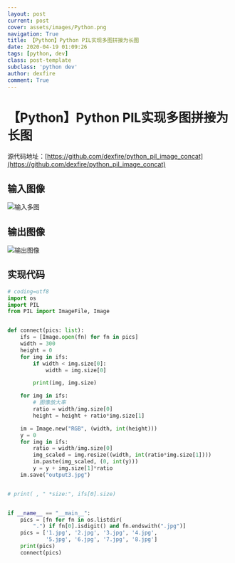 ```yaml
---
layout: post
current: post
cover: assets/images/Python.png
navigation: True
title: 【Python】Python PIL实现多图拼接为长图
date: 2020-04-19 01:09:26
tags: [python, dev]
class: post-template
subclass: 'python dev'
author: dexfire
comment: True
---
```


# 【Python】Python PIL实现多图拼接为长图

源代码地址：[https://github.com/dexfire/python_pil_image_concat](https://github.com/dexfire/python_pil_image_concat)

## 输入图像
![输入多图](/assets/imgaes/2020年4月19日，python图像拼接.jpg)

## 输出图像
![输出图像](/assets/images/2345截图20200419011309.jpg)

## 实现代码
```python
# coding=utf8
import os
import PIL
from PIL import ImageFile, Image


def connect(pics: list):
    ifs = [Image.open(fn) for fn in pics]
    width = 300
    height = 0
    for img in ifs:
        if width < img.size[0]:
            width = img.size[0]

        print(img, img.size)

    for img in ifs:
        # 图像放大率
        ratio = width/img.size[0]
        height = height + ratio*img.size[1]

    im = Image.new("RGB", (width, int(height)))
    y = 0
    for img in ifs:
        ratio = width/img.size[0]
        img_scaled = img.resize((width, int(ratio*img.size[1])))
        im.paste(img_scaled, (0, int(y)))
        y = y + img.size[1]*ratio
    im.save("output3.jpg")


# print( , " *size:", ifs[0].size)


if __name__ == "__main__":
    pics = [fn for fn in os.listdir(
        ".") if fn[0].isdigit() and fn.endswith(".jpg")]
    pics = ['1.jpg', '2.jpg', '3.jpg', '4.jpg',
            '5.jpg', '6.jpg', '7.jpg', '8.jpg']
    print(pics)
    connect(pics)

```